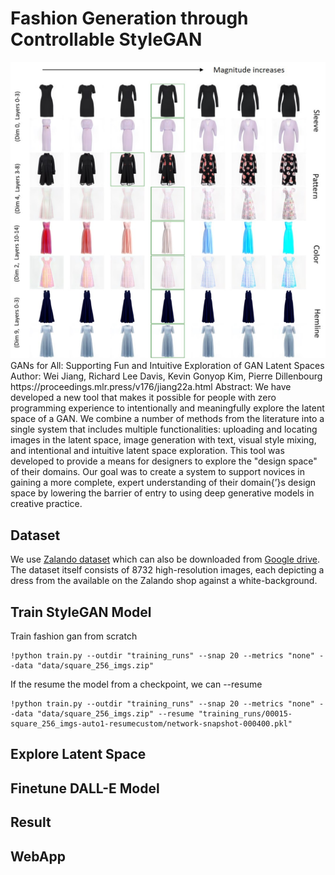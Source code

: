 # Fashion Generation through Controllable StyleGAN
<img src="images/PCA_result_example.jpg" alt="pca"/>
GANs for All: Supporting Fun and Intuitive Exploration of GAN Latent Spaces  
Author: Wei Jiang, Richard Lee Davis, Kevin Gonyop Kim, Pierre Dillenbourg  
https://proceedings.mlr.press/v176/jiang22a.html  
Abstract: We have developed a new tool that makes it possible for people with zero programming experience to intentionally and meaningfully explore the latent space of a GAN. We combine a number of methods from the literature into a single system that includes multiple functionalities: uploading and locating images in the latent space, image generation with text, visual style mixing, and intentional and intuitive latent space exploration. This tool was developed to provide a means for designers to explore the "design space" of their domains. Our goal was to create a system to support novices in gaining a more complete, expert understanding of their domain{’}s design space by lowering the barrier of entry to using deep generative models in creative practice.

## Dataset
We use [Zalando dataset](https://github.com/zalandoresearch/feidegger)
which can also be downloaded from [Google drive](https://drive.google.com/file/d/1vmBHGiqoICdaLaUqFUy6YiXMBLPuhTCy/view?usp=drive_link).
The dataset itself consists of 8732 high-resolution images, 
each depicting a dress from the available on the Zalando shop against a white-background.

## Train StyleGAN Model
Train fashion gan from scratch
```commandline
!python train.py --outdir "training_runs" --snap 20 --metrics "none" --data "data/square_256_imgs.zip"
```
If the resume the model from a checkpoint, we can --resume
```commandline
!python train.py --outdir "training_runs" --snap 20 --metrics "none" --data "data/square_256_imgs.zip" --resume "training_runs/00015-square_256_imgs-auto1-resumecustom/network-snapshot-000400.pkl"
```

## Explore Latent Space

## Finetune DALL-E Model

## Result

## WebApp


